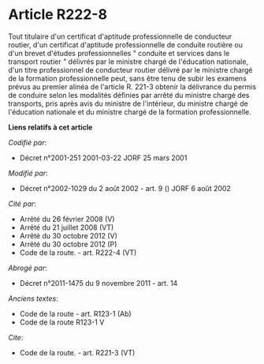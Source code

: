 # Article R222-8

Tout titulaire d'un certificat d'aptitude professionnelle de conducteur routier, d'un certificat d'aptitude professionnelle
de conduite routière ou d'un brevet d'études professionnelles " conduite et services dans le transport routier " délivrés par
le ministre chargé de l'éducation nationale, d'un titre professionnel de conducteur routier délivré par le ministre chargé de
la formation professionnelle peut, sans être tenu de subir les examens prévus au premier alinéa de l'article R. 221-3 obtenir
la délivrance du permis de conduire selon les modalités définies par arrêté du ministre chargé des transports, pris après
avis du ministre de l'intérieur, du ministre chargé de l'éducation nationale et du ministre chargé de la formation
professionnelle.

**Liens relatifs à cet article**

_Codifié par_:

  - Décret n°2001-251 2001-03-22 JORF 25 mars 2001

_Modifié par_:

  - Décret n°2002-1029 du 2 août 2002 - art. 9 () JORF 6 août 2002

_Cité par_:

  - Arrêté du 26 février 2008 (V)
  - Arrêté du 21 juillet 2008 (VT)
  - Arrêté du 30 octobre 2012 (V)
  - Arrêté du 30 octobre 2012 (P)
  - Code de la route. - art. R222-4 (VT)

_Abrogé par_:

  - Décret n°2011-1475 du 9 novembre 2011 - art. 14

_Anciens textes_:

  - Code de la route - art. R123-1 (Ab)
  - Code de la route R123-1 V

_Cite_:

  - Code de la route. - art. R221-3 (VT)
